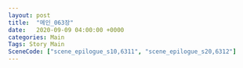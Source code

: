 ```yaml
---
layout: post
title:  "메인_063장"
date:   2020-09-09 04:00:00 +0000
categories: Main
Tags: Story Main
SceneCode: ["scene_epilogue_s10,6311", "scene_epilogue_s20,6312"]
---
```

